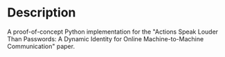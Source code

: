 # Description
A proof-of-concept Python implementation for the "Actions Speak Louder Than Passwords: A Dynamic Identity for Online Machine-to-Machine Communication" paper.
